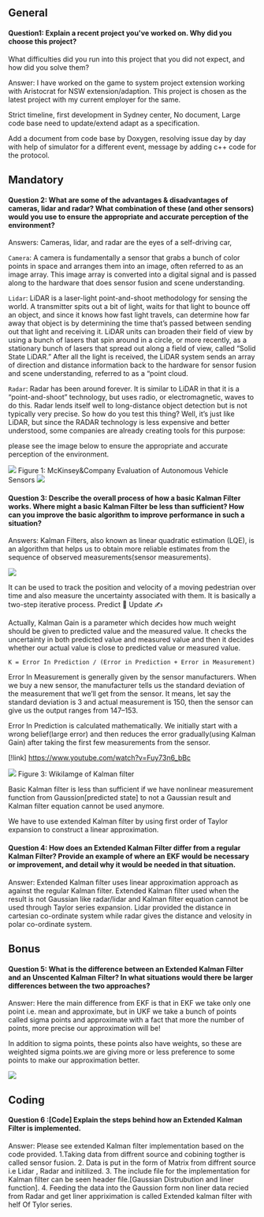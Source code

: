 ## General 
#### Question1: Explain a recent project you've worked on. Why did you choose this project? 
What difficulties did you run into this project that you did not expect, and how did you solve them?

Answer: I have worked on the game to system project extension working with Aristocrat for NSW extension/adaption.
This project is chosen as the latest project with my current employer for the same.

Strict timeline, first development in Sydney center, No document, Large code base need to update/extend adapt as a specification.

Add a document from code base by Doxygen, resolving issue day by day with help of simulator for a different event, message by adding c++ code for the protocol.

## Mandatory 
#### Question 2: What are some of the advantages & disadvantages of cameras, lidar and radar? What combination of these (and other sensors) would you use to ensure the appropriate and accurate perception of the environment?

Answers: Cameras, lidar, and radar are the eyes of a self-driving car,

```Camera```: A camera is fundamentally a sensor that grabs a bunch of color points in space and arranges them into an image, often referred to as an image array. This image array is converted into a digital signal and is passed along to the hardware that does sensor fusion and scene understanding.

```Lidar```: LiDAR is a laser-light point-and-shoot methodology for sensing the world. A transmitter spits out a bit of light, waits for that light to bounce off an object, and since it knows how fast light travels, can determine how far away that object is by determining the time that’s passed between sending out that light and receiving it. LiDAR units can broaden their field of view by using a bunch of lasers that spin around in a circle, or more recently, as a stationary bunch of lasers that spread out along a field of view, called “Solid State LiDAR.” After all the light is received, the LiDAR system sends an array of direction and distance information back to the hardware for sensor fusion and scene understanding, referred to as a “point cloud.

```Radar```: Radar has been around forever. It is similar to LiDAR in that it is a “point-and-shoot” technology, but uses radio, or electromagnetic, waves to do this. Radar lends itself well to long-distance object detection but is not typically very precise.
So how do you test this thing? Well, it’s just like LiDAR, but since the RADAR technology is less expensive and better understood, some companies are already creating tools for this purpose:

please see the image below to ensure the appropriate and accurate perception of the environment.

<img src="Images/How to ensure the safety of Self-Driving Cars: Part 2:5 2019-01-03 11-45-51.png"/>
         Figure 1: McKinsey&Company Evaluation of Autonomous Vehicle Sensors
         
<img src="Images/How to ensure the safety of Self-Driving Cars: Part 2:5 2019-01-03 11-50-45.png"/>         


#### Question 3: Describe the overall process of how a basic Kalman Filter works. Where might a basic Kalman Filter be less than sufficient? How can you improve the basic algorithm to improve performance in such a situation?

Answers: Kalman Filters, also known as linear quadratic estimation (LQE), is an algorithm that helps us to obtain more reliable estimates from the sequence of observed measurements(sensor measurements).

<img src = "Building an Autonomous Vehicle Part 4.1: Sensor Fusion and Object Tracking using Kalman Filters 2019-01-03 14-06-32.png"/>

It can be used to track the position and velocity of a moving pedestrian over time and also measure the uncertainty associated with them. It is basically a two-step iterative process.
Predict 🤔
Update ✍️

Actually, Kalman Gain is a parameter which decides how much weight should be given to predicted value and the measured value. It checks the uncertainty in both predicted value and measured value and then it decides whether our actual value is close to predicted value or measured value.

```K = Error In Prediction / (Error in Prediction + Error in Measurement)```

Error In Measurement is generally given by the sensor manufacturers. When we buy a new sensor, the manufacturer tells us the standard deviation of the measurement that we’ll get from the sensor. It means, let say the standard deviation is 3 and actual measurement is 150, then the sensor can give us the output ranges from 147–153.

Error In Prediction is calculated mathematically. We initially start with a wrong belief(large error) and then reduces the error gradually(using Kalman Gain) after taking the first few measurements from the sensor.

 [!link] <https://www.youtube.com/watch?v=Fuy73n6_bBc>

<img src="Images/Kalman filter - Wikipedia 2019-01-03 14-03-23.png"/>
                  Figure 3: WikiIamge of Kalman filter
                  

Basic Kalman filter is less than sufficient if we have nonlinear measurement function from Gaussion[predicted state] to not a Gaussian result and Kalman filter equation cannot be used anymore. 

We have to use extended Kalman filter by using first order of Taylor expansion to construct a linear approximation.

#### Question 4: How does an Extended Kalman Filter differ from a regular Kalman Filter? Provide an example of where an EKF would be necessary or improvement, and detail why it would be needed in that situation.

Answer: Extended Kalman filter uses linear approximation approach as against the regular Kalman filter. Extended Kalman filter used when the result is not Gaussian  like radar/lidar and Kalman filter equation cannot be used through Taylor series expansion.
Lidar provided the distance in cartesian co-ordinate system while radar gives the distance and velosity in polar co-ordinate system.

## Bonus 

#### Question 5: What is the difference between an Extended Kalman Filter and an Unscented Kalman Filter? In what situations would there be larger differences between the two approaches?

Answer: Here the main difference from EKF is that in EKF we take only one point i.e. mean and approximate, but in UKF we take a bunch of points called sigma points and approximate with a fact that more the number of points, more precise our approximation will be!

In addition to sigma points, these points also have weights, so these are weighted sigma points.we are giving more or less preference to some points to make our approximation better.

<img src="Images/Gaussian_Approximation_around_the_Mean_and_other_sigma_points.PNG"/>

## Coding

#### Question 6 :[Code] Explain the steps behind how an Extended Kalman Filter is implemented.
Answer: Please see extended Kalman filter implementation based on the code provided.
1.Taking data from diffrent source and cobining togther is called sensor fusion.
2. Data is put in the form of Matrix from diffrent source i.e Lidar , Radar and initilized.
3. The include file for the implementation for Kalman filter can be seen header file.[Gaussian Distrubution and liner function].
4. Feeding the data into the Gaussion form non liner data recied from Radar and get liner appriximation is called Extended kalman filter with helf Of Tylor series.




